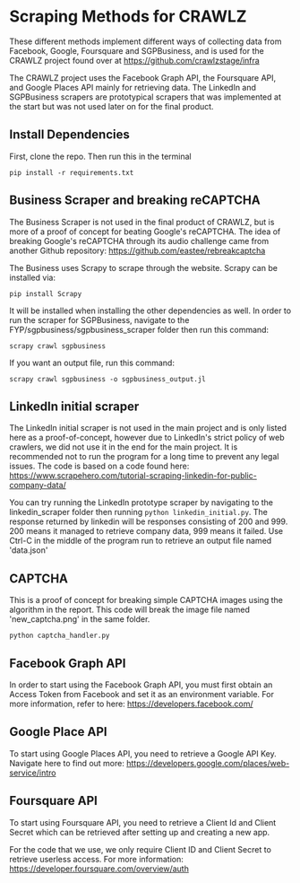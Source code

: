 
# Scraping Methods for CRAWLZ

These different methods implement different ways of collecting data from Facebook, Google, Foursquare and SGPBusiness, and is used for the CRAWLZ project found over at https://github.com/crawlzstage/infra

The CRAWLZ project uses the Facebook Graph API, the Foursquare API, and Google Places API mainly for retrieving data. The LinkedIn and SGPBusiness scrapers are prototypical scrapers that was implemented at the start but was not used later on for the final product.

## Install Dependencies

First, clone the repo.
Then run this in the terminal


`pip install -r requirements.txt`

## Business Scraper and breaking reCAPTCHA

The Business Scraper is not used in the final product of CRAWLZ, but is more of a proof of concept for beating Google's reCAPTCHA. The idea of breaking Google's reCAPTCHA through its audio challenge came from another Github repository: https://github.com/eastee/rebreakcaptcha

The Business uses Scrapy to scrape through the website. Scrapy can be installed via:

`pip install Scrapy`

It will be installed when installing the other dependencies as well. In order to run the scraper for SGPBusiness, navigate to the FYP/sgpbusiness/sgpbusiness_scraper folder then run this command:

`scrapy crawl sgpbusiness`

If you want an output file, run this command:

`scrapy crawl sgpbusiness -o sgpbusiness_output.jl`


## LinkedIn initial scraper

The LinkedIn initial scraper is not used in the main project and is only listed here as a proof-of-concept, however due to LinkedIn's strict policy of web crawlers, we did not use it in the end for the main project. It is recommended not to run the program for a long time to prevent any legal issues. The code is based on a code found here: https://www.scrapehero.com/tutorial-scraping-linkedin-for-public-company-data/

You can try running the LinkedIn prototype scraper by navigating to the linkedin_scraper folder then running `python linkedin_initial.py`. The response returned by linkedin will be responses consisting of 200 and 999. 200 means it managed to retrieve company data, 999 means it failed. Use Ctrl-C in the middle of the program run to retrieve an output file named 'data.json'


## CAPTCHA

This is a proof of concept for breaking simple CAPTCHA images using the algorithm in the report. This code will break the image file named 'new_captcha.png' in the same folder.

`python captcha_handler.py`

## Facebook Graph API

In order to start using the Facebook Graph API, you must first obtain an Access Token from Facebook and set it as an environment variable. For more information, refer to here:
https://developers.facebook.com/


## Google Place API

To start using Google Places API, you need to retrieve a Google API Key. Navigate here to find out more:
https://developers.google.com/places/web-service/intro

## Foursquare API

To start using Foursquare API, you need to retrieve a Client Id and Client Secret which can be retrieved after setting up and creating a new app.

For the code that we use, we only require Client ID and Client Secret to retrieve userless access. For more information:
https://developer.foursquare.com/overview/auth



